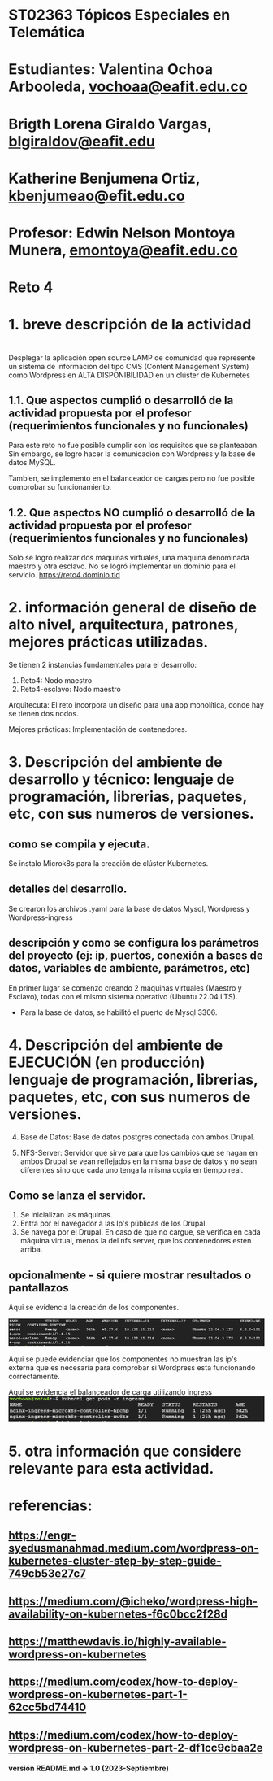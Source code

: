 # ST02363 Tópicos Especiales en Telemática

# Estudiantes: Valentina Ochoa Arbooleda, vochoaa@eafit.edu.co
# Brigth Lorena Giraldo Vargas, blgiraldov@eafit.edu 
# Katherine Benjumena Ortiz, kbenjumeao@efit.edu.co

# Profesor: Edwin Nelson Montoya Munera, emontoya@eafit.edu.co

# Reto 4
#
# 1. breve descripción de la actividad
#
Desplegar la aplicación open source LAMP de comunidad que represente un sistema de información del tipo CMS (Content Management System) como Wordpress en ALTA DISPONIBILIDAD en un clúster de Kubernetes

## 1.1. Que aspectos cumplió o desarrolló de la actividad propuesta por el profesor (requerimientos funcionales y no funcionales)

Para este reto no fue posible cumplir con los requisitos que se planteaban. Sin embargo, se logro hacer la comunicación con Wordpress y la base de datos MySQL.

Tambien, se implemento en el balanceador de cargas pero no fue posible comprobar su funcionamiento.

## 1.2. Que aspectos NO cumplió o desarrolló de la actividad propuesta por el profesor (requerimientos funcionales y no funcionales)

Solo se logró realizar dos máquinas virtuales, una maquina denominada maestro y otra esclavo.
No se logró implementar un dominio para el servicio. https://reto4.dominio.tld 

# 2. información general de diseño de alto nivel, arquitectura, patrones, mejores prácticas utilizadas.

Se tienen 2 instancias fundamentales para el desarrollo:

1. Reto4: Nodo maestro
2. Reto4-esclavo: Nodo maestro 

Arquitecuta: El reto incorpora un diseño para una app monolítica, donde hay se tienen dos nodos.

Mejores prácticas: Implementación de contenedores.

# 3. Descripción del ambiente de desarrollo y técnico: lenguaje de programación, librerias, paquetes, etc, con sus numeros de versiones.

## como se compila y ejecuta.

Se instalo Microk8s para la creación de clúster Kubernetes.

## detalles del desarrollo.

Se crearon los archivos .yaml para la base de datos Mysql, Wordpress y Wordpress-ingress

## descripción y como se configura los parámetros del proyecto (ej: ip, puertos, conexión a bases de datos, variables de ambiente, parámetros, etc)

En primer lugar se comenzo creando 2 máquinas virtuales (Maestro y Esclavo), todas con el mismo sistema operativo (Ubuntu 22.04 LTS). 

- Para la base de datos, se habilitó el puerto de Mysql 3306.

# 4. Descripción del ambiente de EJECUCIÓN (en producción) lenguaje de programación, librerias, paquetes, etc, con sus numeros de versiones.

4. Base de Datos: Base de datos postgres conectada con ambos Drupal.

5. NFS-Server: Servidor que sirve para que los cambios que se hagan en ambos Drupal se vean reflejados en la misma base de datos y no sean diferentes sino que cada uno tenga la misma copia en tiempo real. 

## Como se lanza el servidor.

1. Se inicializan las máquinas.
2. Entra por el navegador a las Ip's públicas de los Drupal.
3. Se navega por el Drupal. En caso de que no cargue, se verifica en cada máquina virtual, menos la del nfs server, que los contenedores esten arriba.

## opcionalmente - si quiere mostrar resultados o pantallazos
Aqui se evidencia la creación de los componentes.

![Base de datos y Wordpress](image-2.png)

Aqui se puede evidenciar que los componentes no muestran las ip's externa que es necesaria para comprobar si Wordpress esta funcionando correctamente.

Aquí se evidencia el balanceador de carga utilizando ingress
![Balanceador de carga Ingress](image-1.png)

# 5. otra información que considere relevante para esta actividad.

# referencias:

## https://engr-syedusmanahmad.medium.com/wordpress-on-kubernetes-cluster-step-by-step-guide-749cb53e27c7
## https://medium.com/@icheko/wordpress-high-availability-on-kubernetes-f6c0bcc2f28d
## https://matthewdavis.io/highly-available-wordpress-on-kubernetes 
## https://medium.com/codex/how-to-deploy-wordpress-on-kubernetes-part-1-62cc5bd74410
## https://medium.com/codex/how-to-deploy-wordpress-on-kubernetes-part-2-df1cc9cbaa2e


#### versión README.md -> 1.0 (2023-Septiembre)
